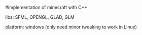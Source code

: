 #implementation of minecraft with C++

libs: SFML, OPENGL, GLAD, GLM

platform: windows (only need minor tweaking to work in Linux)

